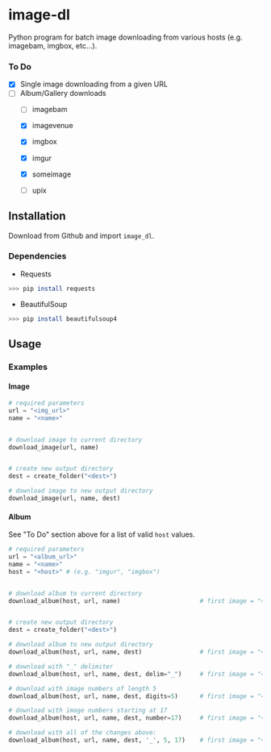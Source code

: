 # image-dl
Python program for batch image downloading from various hosts (e.g. imagebam, imgbox, etc...).

### To Do
* [x] Single image downloading from a given URL
* [ ] Album/Gallery downloads
    * [ ] imagebam
    * [x] imagevenue
    * [x] imgbox
    * [x] imgur
    * [x] someimage
    * [ ] upix


## Installation
Download from Github and import `image_dl`.

### Dependencies
- Requests
```sh
>>> pip install requests
```
- BeautifulSoup
```sh
>>> pip install beautifulsoup4
```


## Usage

### Examples

#### Image
```python
# required parameters
url = "<img_url>"
name = "<name>"


# download image to current directory
download_image(url, name)


# create new output directory
dest = create_folder("<dest>")

# download image to new output directory
download_image(url, name, dest)
```

#### Album
See "To Do" section above for a list of valid `host` values.

```python
# required parameters
url = "<album_url>"
name = "<name>"
host = "<host>" # (e.g. "imgur", "imgbox")


# download album to current directory
download_album(host, url, name)                      # first image = "<name>001.xxx"


# create new output directory
dest = create_folder("<dest>")

# download album to new output directory
download_album(host, url, name, dest)                # first image = "<dest>\<name>001.xxx"

# download with "_" delimiter
download_album(host, url, name, dest, delim="_")     # first image = "<dest>\<name>_001.xxx"

# download with image numbers of length 5
download_album(host, url, name, dest, digits=5)      # first image = "<dest>\<name>00001.xxx"

# download with image numbers starting at 17
download_album(host, url, name, dest, number=17)     # first image = "<dest>\<name>017.xxx"

# download with all of the changes above:
download_album(host, url, name, dest, '_', 5, 17)    # first image = "<dest>\<name>_00017.xxx"
```
